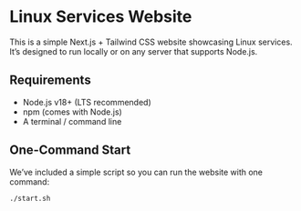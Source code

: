 # Linux Services Website

This is a simple Next.js + Tailwind CSS website showcasing Linux services. It’s designed to run locally or on any server that supports Node.js.

## Requirements

- Node.js v18+ (LTS recommended)
- npm (comes with Node.js)
- A terminal / command line

## One-Command Start

We’ve included a simple script so you can run the website with one command:

```bash
./start.sh

